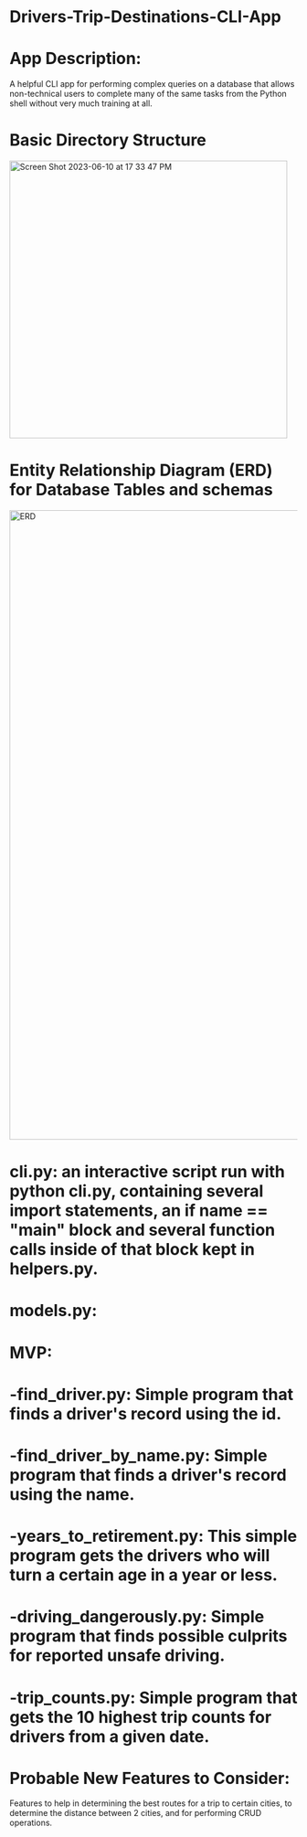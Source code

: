 # Drivers-Trip-Destinations-CLI-App


# App Description:

 A helpful CLI app for performing complex queries on a database that allows non-technical users to complete many of the same tasks from the Python shell without very much training at all.



# Basic Directory Structure


<img width="486" alt="Screen Shot 2023-06-10 at 17 33 47 PM" src="https://github.com/Arimoro2020/Drivers-Trip-Destinations-CLI-App/assets/73043768/5f2c9637-2259-4c45-b399-0cb2a442636e">




# Entity Relationship Diagram (ERD) for Database Tables and schemas 


<img width="1102" alt="ERD" src="https://github.com/Arimoro2020/Drivers-Trip-Destinations-CLI-App/assets/73043768/15f3f381-98bd-4eb7-b93d-3bc9575e05ed">






# cli.py: an interactive script run with python cli.py, containing several import statements, an if __name__ == "__main__" block and several function calls inside of that block kept in helpers.py.





# models.py:





# MVP:


  
  # -find_driver.py: Simple program that finds a driver's record using the id.


  # -find_driver_by_name.py: Simple program that finds a driver's record using the name.


  # -years_to_retirement.py: This simple program gets the drivers who will turn a certain age in a year or less.


  # -driving_dangerously.py: Simple program that finds possible culprits for reported unsafe driving.


  # -trip_counts.py: Simple program that gets the 10 highest trip counts for drivers from a given date.


# Probable New Features to Consider:
Features to help in determining the best routes for a trip to certain cities, to determine the distance between 2 cities, and for performing CRUD operations. 



